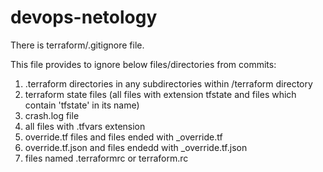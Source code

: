 # devops-netology

There is terraform/.gitignore file. 

This file provides to ignore below files/directories from commits:
1. .terraform directories in any subdirectories within /terraform directory
2. terraform state files (all files with extension tfstate and files which contain 'tfstate' in its name)
3. crash.log file
4. all files with .tfvars extension
5. override.tf files and files ended with _override.tf
6. override.tf.json and files endedd with _override.tf.json
7. files named .terraformrc or terraform.rc
